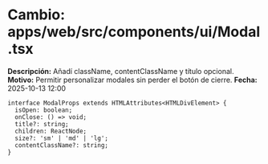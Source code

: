 # Cambio: apps/web/src/components/ui/Modal.tsx
**Descripción:** Añadí className, contentClassName y título opcional.
**Motivo:** Permitir personalizar modales sin perder el botón de cierre.
**Fecha:** 2025-10-13 12:00
```tsx
interface ModalProps extends HTMLAttributes<HTMLDivElement> {
  isOpen: boolean;
  onClose: () => void;
  title?: string;
  children: ReactNode;
  size?: 'sm' | 'md' | 'lg';
  contentClassName?: string;
}
```
